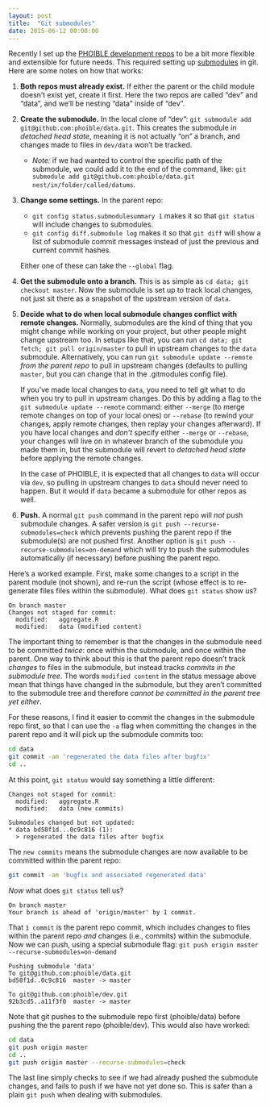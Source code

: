 ```yaml
---
layout: post
title:  "Git submodules"
date: 2015-06-12 00:00:00
---
```

Recently I set up the [PHOIBLE development repos](https://github.com/phoible) to be a bit more flexible and extensible for future needs. This required setting up [submodules](http://git-scm.com/book/en/v2/Git-Tools-Submodules) in git.<!--more--> Here are some notes on how that works:

1. **Both repos must already exist.** If either the parent or the child module doesn’t exist yet, create it first. Here the two repos are called “dev” and “data”, and we’ll be nesting “data” inside of “dev”.

2. **Create the submodule.** In the local clone of “dev”: `git submodule add git@github.com:phoible/data.git`.  This creates the submodule in _detached head state_, meaning it is not actually “on” a branch, and changes made to files in `dev/data` won’t be tracked.
    - *Note:* if we had wanted to control the specific path of the submodule, we could add it to the end of the command, like: `git submodule add git@github.com:phoible/data.git nest/in/folder/called/datums`.

3. **Change some settings.** In the parent repo:
    - `git config status.submodulesummary 1` makes it so that `git status` will include changes to submodules.
    - `git config diff.submodule log` makes it so that `git diff` will show a list of submodule commit messages instead of just the previous and current commit hashes.

    Either one of these can take the `--global` flag.

4. **Get the submodule onto a branch.** This is as simple as `cd data; git checkout master`. Now the submodule is set up to track local changes, not just sit there as a snapshot of the upstream version of `data`.

5. **Decide what to do when local submodule changes conflict with remote changes.** Normally, submodules are the kind of thing that you might change while working on your project, but other people might change upstream too. In setups like that, you can run `cd data; git fetch; git pull origin/master` to pull in upstream changes to the `data` submodule. Alternatively, you can run `git submodule update --remote` _from the parent repo_ to pull in upstream changes (defaults to pulling `master`, but you can change that in the .gitmodules config file).

    If you’ve made local changes to `data`, you need to tell git what to do when you try to pull in upstream changes. Do this by adding a flag to the `git submodule update --remote` command: either `--merge` (to merge remote changes on top of your local ones) or `--rebase` (to rewind your changes, apply remote changes, then replay your changes afterward). If you have local changes and _don’t_ specify either `--merge` or `--rebase`, your changes will live on in whatever branch of the submodule you made them in, but the submodule will revert to _detached head state_ before applying the remote changes.

    In the case of PHOIBLE, it is expected that all changes to `data` will occur via `dev`, so pulling in upstream changes to `data` should never need to happen. But it would if `data` became a submodule for other repos as well.

6. **Push.** A normal `git push` command in the parent repo will _not_ push submodule changes. A safer version is `git push --recurse-submodules=check` which prevents pushing the parent repo if the submodule(s) are not pushed first. Another option is `git push --recurse-submodules=on-demand` which will try to push the submodules automatically (if necessary) before pushing the parent repo.

Here’s a worked example. First, make some changes to a script in the parent module (not shown), and re-run the script (whose effect is to re-generate files files within the submodule). What does `git status` show us?

```
On branch master
Changes not staged for commit:
  modified:   aggregate.R
  modified:   data (modified content)
```

The important thing to remember is that the changes in the submodule need to be committed _twice_: once within the submodule, and once within the parent. One way to think about this is that the parent repo doesn’t track _changes_ to files in the submodule, but instead tracks _commits in the submodule tree_. The words `modified content` in the status message above mean that things have changed in the submodule, but they aren’t committed to the submodule tree and therefore _cannot be committed in the parent tree yet either_.

For these reasons, I find it easier to commit the changes in the submodule repo first, so that I can use the `-a` flag when committing the changes in the parent repo and it will pick up the submodule commits too:

```sh
cd data
git commit -am 'regenerated the data files after bugfix'
cd ..
```

At this point, `git status` would say something a little different:

```
Changes not staged for commit:
  modified:   aggregate.R
  modified:   data (new commits)

Submodules changed but not updated:
* data bd58f1d...0c9c816 (1):
  > regenerated the data files after bugfix
```

The `new commits` means the submodule changes are now available to be committed within the parent repo:

```sh
git commit -am 'bugfix and associated regenerated data'
```

_Now_ what does `git status` tell us?

```
On branch master
Your branch is ahead of 'origin/master' by 1 commit.
```

That `1 commit` is the parent repo commit, which includes changes to files within the parent repo _and_ changes (i.e., commits) within the submodule. Now we can push, using a special submodule flag: `git push origin master --recurse-submodules=on-demand`

```
Pushing submodule 'data'
To git@github.com:phoible/data.git
bd58f1d..0c9c816  master -> master

To git@github.com:phoible/dev.git
92b3cd5..a11f3f0  master -> master
```

Note that git pushes to the submodule repo first (phoible/data) before pushing the the parent repo (phoible/dev). This would also have worked:

```sh
cd data
git push origin master
cd ..
git push origin master --recurse-submodules=check
```

The last line simply checks to see if we had already pushed the submodule changes, and fails to push if we have not yet done so. This is safer than a plain `git push` when dealing with submodules.

